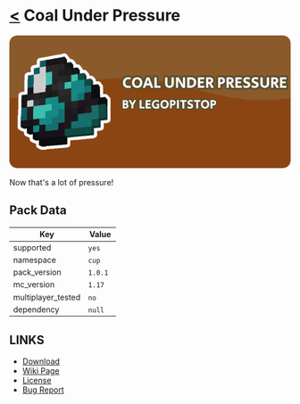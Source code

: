 # [<](../README.md) Coal Under Pressure

![alt](banner.png)

Now that's a lot of pressure!

## Pack Data

| Key                | Value    |
| ------------------ | -------- |
| supported          | `yes`    |
| namespace          | `cup`    |
| pack_version       | `1.0.1 ` |
| mc_version         | `1.17`   |
| multiplayer_tested | `no`     |
| dependency         | `null`   |

## LINKS

- [Download](https://www.curseforge.com/minecraft/customization/coal-under-pressure)
- [Wiki Page](https://github.com/legopitstop/Datapacks/wiki/TEMPLATE)
- [License](https://license.lpsmods.dev)
- [Bug Report](https://github.com/legopitstop/Datapacks/issues)
